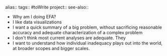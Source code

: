 alias::
tags:: #toWrite 
project::
see-also::

- Why am I doing EFA?
- I like data visualizations
- I want a quick summary of a big problem, without sacrificing reasonable accuracy and adequate characterization of a complex problem
- I don't think most current analyses are adequate. They
- I want to understand how individual inadequacy plays out into the world, at broader scopes and bigger scales.